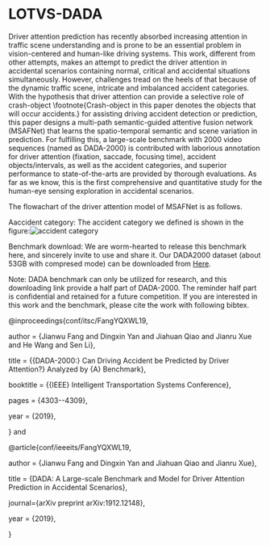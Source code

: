 # LOTVS-DADA
Driver attention prediction has recently absorbed increasing attention in traffic scene understanding and is prone to be an essential problem in vision-centered and human-like driving systems. This work, different from other attempts, makes an attempt to predict the driver attention in accidental scenarios containing normal, critical and accidental situations simultaneously. However, challenges tread on the heels of that because of the dynamic traffic scene, intricate and imbalanced accident categories. With the hypothesis that driver attention can provide a selective role of crash-object \footnote{Crash-object in this paper denotes the objects that will occur accidents.} for assisting driving accident detection or prediction, this paper designs a multi-path semantic-guided attentive fusion network (MSAFNet) that learns the spatio-temporal semantic and scene variation in prediction. For fulfilling this, a large-scale benchmark with 2000 video sequences (named as DADA-2000) is contributed with laborious annotation for driver attention (fixation, saccade, focusing time), accident objects/intervals, as well as the accident categories, and superior performance to state-of-the-arts are provided by thorough evaluations. As far as we know, this is the first comprehensive and quantitative study for the human-eye sensing exploration in accidental scenarios. 

The flowachart of the driver attention model of MSAFNet is as follows.




Aaccident category: The accident category we defined is shown in the figure:![accident category](https://github.com/JWFangit/LOTVS-DADA/blob/master/DADA_accident_categories/accident%20classification.jpg)

Benchmark download: We are worm-hearted to release this benchmark here, and sincerely invite to use and share it. Our DADA2000 dataset (about 53GB with compresed mode) can be downloaded from [Here](https://pan.baidu.com/s/1gt0zzd-ofeVeElSlTQbVmw).

Note: DADA benchmark can only be utilized for research, and this downloading link provide a half part of DADA-2000. The reminder half part is confidential and retained for a future competition. If you are interested in this work and the benchmark, please cite the work with following bibtex.

@inproceedings{conf/itsc/FangYQXWL19,

  author    = {Jianwu Fang and Dingxin Yan and Jiahuan Qiao and Jianru Xue and He Wang and Sen Li},
  
  title     = {{DADA-2000:} Can Driving Accident be Predicted by Driver Attention?}
               Analyzed by {A} Benchmark},
               
  booktitle = {{IEEE} Intelligent Transportation Systems Conference},
  
  pages     = {4303--4309},
  
  year      = {2019},
  
}
and

@article{conf/ieeeits/FangYQXWL19,

  author    = {Jianwu Fang and Dingxin Yan and Jiahuan Qiao and Jianru Xue},
  
  title     = {DADA: A Large-scale Benchmark and Model for Driver Attention Prediction in Accidental Scenarios},
  
 journal={arXiv preprint arXiv:1912.12148},
 
  year      = {2019},
  
}
